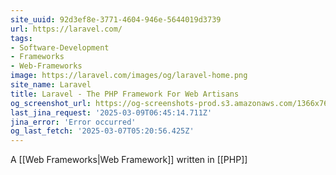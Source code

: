 ```yaml
---
site_uuid: 92d3ef8e-3771-4604-946e-5644019d3739
url: https://laravel.com/
tags:
- Software-Development
- Frameworks
- Web-Frameworks
image: https://laravel.com/images/og/laravel-home.png
site_name: Laravel
title: Laravel - The PHP Framework For Web Artisans
og_screenshot_url: https://og-screenshots-prod.s3.amazonaws.com/1366x768/80/false/9977a69b1c572cc8d9911eae8d7c636b6519e0236188a91859c903391ce4a2b6.jpeg
last_jina_request: '2025-03-09T06:45:14.711Z'
jina_error: 'Error occurred'
og_last_fetch: '2025-03-07T05:20:56.425Z'
---
```


A [[Web Frameworks|Web Framework]] written in [[PHP]]
